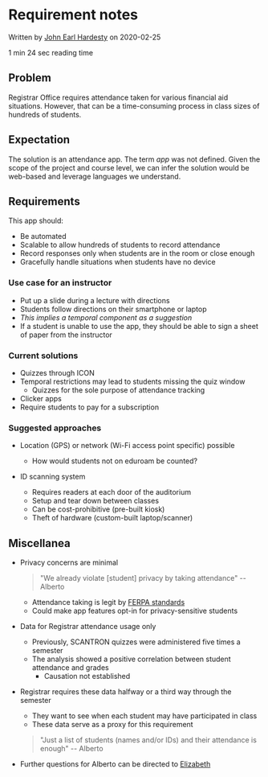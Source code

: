 # Requirement notes

Written by [John Earl Hardesty](mailto:john-hardesty@uiowa.edu) on 2020-02-25

1 min 24 sec reading time



## Problem

Registrar Office requires attendance taken for various financial aid situations. However, that can be a time-consuming process in class sizes of hundreds of students. 



## Expectation

The solution is an attendance app. The term *app* was not defined. Given the scope of the project and course level, we can infer the solution would be web-based and leverage languages we understand. 



## Requirements

This app should:

- Be automated
- Scalable to allow hundreds of students to record attendance 
- Record responses only when students are in the room or close enough
- Gracefully handle situations when students have no device

### Use case for an instructor

- Put up a slide during a lecture with directions
- Students follow directions on their smartphone or laptop
- *This implies a temporal component as a suggestion*
- If a student is unable to use the app, they should be able to sign a sheet of paper from the instructor

### Current solutions

- Quizzes through ICON
- Temporal restrictions may lead to students missing the quiz window
  - Quizzes for the sole purpose of attendance tracking
- Clicker apps
- Require students to pay for a subscription

### Suggested approaches

* Location (GPS) or network (Wi-Fi access point specific) possible
  * How would students not on eduroam be counted? 

* ID scanning system
  * Requires readers at each door of the auditorium
  * Setup and tear down between classes
  * Can be cost-prohibitive (pre-built kiosk)
  * Theft of hardware (custom-built laptop/scanner)



## Miscellanea 

- Privacy concerns are minimal

  > "We already violate [student] privacy by taking attendance" -- Alberto

  * Attendance taking is legit by [FERPA standards](https://www.cdc.gov/phlp/publications/topic/ferpa.html)
  * Could make app features opt-in for privacy-sensitive students

- Data for Registrar attendance usage only

  - Previously, SCANTRON quizzes were administered five times a semester
  - The analysis showed a positive correlation between student attendance and grades
    - Causation not established

- Registrar requires these data halfway or a third way through the semester

  - They want to see when each student may have participated in class
  - These data serve as a proxy for this requirement

  > "Just a list of students (names and/or IDs) and their attendance is enough" -- Alberto

- Further questions for Alberto can be directed to [Elizabeth](mailto:elizabeth-kleiman@uiowa.edu)

